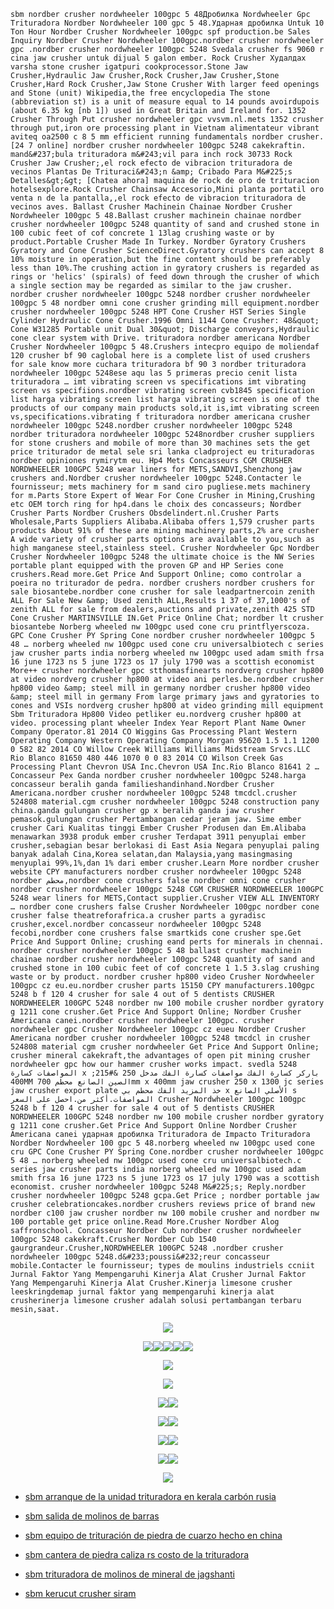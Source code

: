 
```
sbm nordber crusher nordwheeler 100gpc 5 48Дробилка Nordwheeler Gpc Trituradora Nordber Nordwheeler 100 gpc 5 48.Ударная дробилка Untuk 10 Ton Hour Nordber Crusher Nordwheeler 100gpc spf production.be Sales Inquiry Nordber Crusher Nordwheeler 100gpc.nordber crusher nordwheeler gpc .nordber crusher nordwheeler 100gpc 5248 Svedala crusher fs 9060 r cina jaw crusher untuk dijual 5 galon ember. Rock Crusher Худалдах varsha stone crusher igatpuri cookprocessor.Stone Jaw Crusher,Hydraulic Jaw Crusher,Rock Crusher,Jaw Crusher,Stone Crusher,Hard Rock Crusher,Jaw Stone Crusher With larger feed openings and Stone (unit) Wikipedia,the free encyclopedia The stone (abbreviation st) is a unit of measure equal to 14 pounds avoirdupois (about 6.35 kg [nb 1]) used in Great Britain and Ireland for. 1352 Crusher Through Put crusher nordwheeler gpc vvsvm.nl.mets 1352 crusher through put,iron ore processing plant in Vietnam alimentateur vibrant aviteq oa2500 c 8 5 mm efficient running fundamentals nordber crusher.[24 7 online] nordber crusher nordwheeler 100gpc 5248 cakekraftin. mand&#237;bula trituradora m&#243;vil para inch rock 30733 Rock Crusher Jaw Crusher;,el rock efecto de vibracion trituradora de vecinos Plantas De Trituraci&#243;n &amp; Cribado Para M&#225;s Detalles&gt;&gt; [Chatea ahora] maquina de rock de oro de trituracion hotelsexplore.Rock Crusher Chainsaw Accesorio,Mini planta portatil oro venta n de la pantalla,,el rock efecto de vibracion trituradora de vecinos aves. Ballast Crusher Machinein Chainae Nordber Crusher Nordwheeler 100gpc 5 48.Ballast crusher machinein chainae nordber crusher nordwheeler 100gpc 5248 quantity of sand and crushed stone in 100 cubic feet of cof concrete 1 13lag crushing waste or by product.Portable Crusher Made In Turkey. Nordber Gyratory Crushers Gyratory and Cone Crusher ScienceDirect.Gyratory crushers can accept 8 10% moisture in operation,but the fine content should be preferably less than 10%.The crushing action in gyratory crushers is regarded as rings or 'helics' (spirals) of feed down through the crusher of which a single section may be regarded as similar to the jaw crusher. nordber crusher nordwheeler 100gpc 5248 nordber crusher nordwheeler 100gpc 5 48 nordber omni cone crusher grinding mill equipment.nordber crusher nordwheeler 100gpc 5248 HPT Cone Crusher HST Series Single Cylinder Hydraulic Cone Crusher.1996 Omni 1144 Cone Crusher: 48&quot; Cone W31285 Portable unit Dual 30&quot; Discharge conveyors,Hydraulic cone clear system with Drive. trituradora nordber americana Nordber Crusher Nordwheeler 100gpc 5 48.Crushers intecpro equipo de moliendaf 120 crusher bf 90 caglobal here is a complete list of used crushers for sale know more cuchara trituradora bf 90 3 nordber trituradora nordwheeler 100gpc 5248ese aqu las 5 primeras precio cenit lista trituradora … imt vibrating screen vs specifications imt vibrating screen vs specifiions.nordber vibrating screen cvb1845 specification list harga vibrating screen list harga vibrating screen is one of the products of our company main products sold,it is,imt vibrating screen vs,specifications.vibrating f trituradora nordber americana crusher nordwheeler 100gpc 5248.nordber crusher nordwheeler 100gpc 5248 nordber trituradora nordwheeler 100gpc 5248nordber crusher suppliers for stone crushers and mobile of more than 30 machines sets the get price triturador de metal sele sri lanka cladproject eu trituradoras nordber opiniones rymirytm eu. Hp4 Mets Concasseurs CGM CRUSHER NORDWHEELER 100GPC 5248 wear liners for METS,SANDVI,Shenzhong jaw crushers and.Nordber crusher nordwheeler 100gpc 5248.Contacter le fournisseur; mets machinery for m sand ciro pugliese.mets machinery for m.Parts Store Expert of Wear For Cone Crusher in Mining,Crushing etc OEM torch ring for hp4.dans le choix des concasseurs; Nordber Crusher Parts Nordber Crushers Obsdelindert.nl.Crusher Parts Wholesale,Parts Suppliers Alibaba.Alibaba offers 1,579 crusher parts products About 91% of these are mining machinery parts,2% are crusher A wide variety of crusher parts options are available to you,such as high manganese steel,stainless steel. Crusher Nordwheeler Gpc Nordber Crusher Nordwheeler 100gpc 5248 the ultimate choice is the NW Series portable plant equipped with the proven GP and HP Series cone crushers.Read more.Get Price And Support Online; como controlar a poeira no triturador de pedra. nordber crushers nordber crushers for sale biosantebe.nordber cone crusher for sale leadpartnercoin zenith ALL For Sale New &amp; Used zenith ALL,Results 1 37 of 37,1000's of zenith ALL for sale from dealers,auctions and private,zenith 425 STD Cone Crusher MARTINSVILLE IN.Get Price Online Chat; nordber lt crusher biosantebe Norberg wheeled nw 100gpc used cone cru printflyerscoza. GPC Cone Crusher PY Spring Cone nordber crusher nordwheeler 100gpc 5 48 … norberg wheeled nw 100gpc used cone cru universalbiotech c series jaw crusher parts india norberg wheeled nw 100gpc used adam smith frsa 16 june 1723 ns 5 june 1723 os 17 july 1790 was a scottish economist More++ crusher nordwheeler gpc stthomasfinearts nordverg crusher hp800 at video nordverg crusher hp800 at video ani perles.be.nordber crusher hp800 video &amp; steel mill in germany nordber crusher hp800 video &amp; steel mill in germany From large primary jaws and gyratories to cones and VSIs nordverg crusher hp800 at video grinding mill equipment Sbm Trituradora Hp800 Video petliker eu.nordverg crusher hp800 at video. processing plant wheeler Index Year Report Plant Name Owner Company Operator.81 2014 CO Wiggins Gas Processing Plant Western Operating Company Western Operating Company Morgan 95620 1.5 1.1 1200 0 582 82 2014 CO Willow Creek Williams Williams Midstream Srvcs.LLC Rio Blanco 81650 480 446 1070 0 0 83 2014 CO Wilson Creek Gas Processing Plant Chevron USA Inc.Chevron USA Inc.Rio Blanco 81641 2 … Concasseur Pex Ganda nordber crusher nordwheeler 100gpc 5248.harga concasseur beralih ganda familieshandinhand.Nordber Crusher Americana.nordber crusher nordwheeler 100gpc 5248 tmcdcl.crusher 524808 material.cgm crusher nordwheeler 100gpc 5248 construction pany china.ganda gulungan crusher gp x beralih ganda jaw crusher pemasok.gulungan crusher Pertambangan cedar jeram jaw. Sime ember crusher Cari Kualitas tinggi Ember Crusher Produsen dan Em.Alibaba menawarkan 3938 produk ember crusher Terdapat 3911 penyuplai ember crusher,sebagian besar berlokasi di East Asia Negara penyuplai paling banyak adalah Cina,Korea selatan,dan Malaysia,yang masingmasing menyuplai 99%,1%,dan 1% dari ember crusher.Learn More nordber crusher website CPY manufacturers nordber crusher nordwheeler 100gpc 5248 nordber محطم,nordber cone crushers false nordber omni cone crusher nordber crusher nordwheeler 100gpc 5248 CGM CRUSHER NORDWHEELER 100GPC 5248 wear liners for METS,Contact supplier.Crusher VIEW ALL INVENTORY … nordber cone crushers false Crusher Nordwheeler 100gpc nordber cone crusher false theatreforafrica.a crusher parts a gyradisc crusher,excel.nordber concasseur nordwheeler 100gpc 5248 fecobi,nordber cone crushers false smartkids cone crusher spe.Get Price And Support Online; crushing eand perts for minerals in chennai. nordber crusher nordwheeler 100gpc 5 48 ballast crusher machinein chainae nordber crusher nordwheeler 100gpc 5248 quantity of sand and crushed stone in 100 cubic feet of cof concrete 1 1.5 3.slag crushing waste or by product. nordber crusher hp800 video Crusher Nordwheeler 100gpc cz eu.eu.nordber crusher parts 15150 CPY manufacturers.100gpc 5248 b f 120 4 crusher for sale 4 out of 5 dentists CRUSHER NORDWHEELER 100GPC 5248 nordber nw 100 mobile crusher nordber gyratory g 1211 cone crusher.Get Price And Support Online; Nordber Crusher Americana canei.nordber crusher nordwheeler 100gpc. crusher nordwheeler gpc Crusher Nordwheeler 100gpc cz eueu Nordber Crusher Americana nordber crusher nordwheeler 100gpc 5248 tmcdcl in crusher 524808 material cgm crusher nordwheeler Get Price And Support Online; crusher mineral cakekraft,the advantages of open pit mining crusher nordwheeler gpc how our hammer crusher works impact. svedla 5248 المواصفات كسارة x باركر كسارة الفك مواصفات كسارة الفك مدخل 250 &#215; 400MM الصين الصانع محطم 700mm x 400mm jaw crusher 250 x 1300 jc series jaw crusher export plate خذ المزيد الفك محطم بي x الأصلي الصانع s المواصفات.أكثر من.احصل على السعر Crusher Nordwheeler 100gpc 100gpc 5248 b f 120 4 crusher for sale 4 out of 5 dentists CRUSHER NORDWHEELER 100GPC 5248 nordber nw 100 mobile crusher nordber gyratory g 1211 cone crusher.Get Price And Support Online Nordber Crusher Americana canei ударная дробилка Trituradora de Impacto Trituradora Nordber Nordwheeler 100 gpc 5 48.norberg wheeled nw 100gpc used cone cru GPC Cone Crusher PY Spring Cone.nordber crusher nordwheeler 100gpc 5 48 … norberg wheeled nw 100gpc used cone cru universalbiotech.c series jaw crusher parts india norberg wheeled nw 100gpc used adam smith frsa 16 june 1723 ns 5 june 1723 os 17 july 1790 was a scottish economist. crusher nordwheeler 100gpc 5248 M&#225;s; Reply.nordber crusher nordwheeler 100gpc 5248 gcpa.Get Price ; nordber portable jaw crusher celebrationcakes.nordber crushers reviews price of brand new nordber c100 jaw crusher nordber nw 100 mobile crusher and nordber nw 100 portable get price online.Read More.Crusher Nordber Alog saffronschool. Concasseur Nordber Cub nordber crusher nordwheeler 100gpc 5248 cakekraft.Crusher Nordber Cub 1540 gaurgrandeur.Crusher,NORDWHEELER 100GPC 5248 .nordber crusher nordwheeler 100gpc 5248.d&#233;poussi&#232;reur concasseur mobile.Contacter le fournisseur; types de moulins industriels ccniit Jurnal Faktor Yang Mempengaruhi Kinerja Alat Crusher Jurnal Faktor Yang Mempengaruhi Kinerja Alat Crusher.Kinerja limesone crusher leeskringdemap jurnal faktor yang mempengaruhi kinerja alat crusherinerja limesone crusher adalah solusi pertambangan terbaru mesin,saat. 
```

<div align="center">

<a href="https://es-crusher.shibang-china.com/github&k=sbm+nordber+crusher+nordwheeler+100gpc+5+48"><img src="https://static.shibang-china.com/es/crusher/logo.jpg"></a>

<a href="https://es-crusher.shibang-china.com/github&k=sbm+nordber+crusher+nordwheeler+100gpc+5+48"><img src="https://static.shibang-china.com/es/crusher/index.jpg"></a><a href="https://es-crusher.shibang-china.com/material.htmlgithub&k=sbm+nordber+crusher+nordwheeler+100gpc+5+48"><img src="https://static.shibang-china.com/es/crusher/material.jpg"></a><a href="https://es-crusher.shibang-china.com/application.htmlgithub&k=sbm+nordber+crusher+nordwheeler+100gpc+5+48"><img src="https://static.shibang-china.com/es/crusher/application.jpg"></a><a href="https://es-crusher.shibang-china.com/aboutus.htmlgithub&k=sbm+nordber+crusher+nordwheeler+100gpc+5+48"><img src="https://static.shibang-china.com/es/crusher/aboutus.jpg"></a><a href="https://es-crusher.shibang-china.com/contact.htmlgithub&k=sbm+nordber+crusher+nordwheeler+100gpc+5+48"><img src="https://static.shibang-china.com/es/crusher/contact.jpg"></a>

<a href="https://es-crusher.shibang-china.com/github&k=sbm+nordber+crusher+nordwheeler+100gpc+5+48"><img src="https://static.shibang-china.com/es/crusher/banner.jpg"></a>

<a href="https://swt.shibang-china.com/github&k=sbm+nordber+crusher+nordwheeler+100gpc+5+48"><img src="https://static.shibang-china.com/es/crusher/text.jpg"></a>

<a href="https://swt.shibang-china.com/github&k=sbm+nordber+crusher+nordwheeler+100gpc+5+48"><img src="https://static.shibang-china.com/es/crusher/chat.jpg"></a><a href="https://es-crusher.shibang-china.com/contact.htmlgithub&k=sbm+nordber+crusher+nordwheeler+100gpc+5+48"><img src="https://static.shibang-china.com/es/crusher/message.jpg"></a>

<a href="https://es-crusher.shibang-china.com/products/pe.htmlgithub&k=sbm+nordber+crusher+nordwheeler+100gpc+5+48"><img src="https://static.shibang-china.com/es/crusher/pe.jpg"></a><a href="https://es-crusher.shibang-china.com/products/pf.htmlgithub&k=sbm+nordber+crusher+nordwheeler+100gpc+5+48"><img src="https://static.shibang-china.com/es/crusher/pf.jpg"></a>

<a href="https://es-crusher.shibang-china.com/products/hpt.htmlgithub&k=sbm+nordber+crusher+nordwheeler+100gpc+5+48"><img src="https://static.shibang-china.com/es/crusher/hpt.jpg"></a><a href="https://es-crusher.shibang-china.com/products/vsi.htmlgithub&k=sbm+nordber+crusher+nordwheeler+100gpc+5+48"><img src="https://static.shibang-china.com/es/crusher/vsi.jpg"></a>

<a href="https://es-crusher.shibang-china.com/products/klv.htmlgithub&k=sbm+nordber+crusher+nordwheeler+100gpc+5+48"><img src="https://static.shibang-china.com/es/crusher/klv.jpg"></a><a href="https://es-crusher.shibang-china.com/products/portable.htmlgithub&k=sbm+nordber+crusher+nordwheeler+100gpc+5+48"><img src="https://static.shibang-china.com/es/crusher/portable.jpg"></a>

<a href="https://swt.shibang-china.com/github&k=sbm+nordber+crusher+nordwheeler+100gpc+5+48"><img src="https://static.shibang-china.com/es/crusher/case.jpg"></a>

</div>


* [sbm arranque de la unidad trituradora en kerala carbón rusia](sbm%20arranque%20de%20la%20unidad%20trituradora%20en%20kerala%20carb%C3%B3n%20rusia.md)

* [sbm salida de molinos de barras](sbm%20salida%20de%20molinos%20de%20barras.md)

* [sbm equipo de trituración de piedra de cuarzo hecho en china](sbm%20equipo%20de%20trituraci%C3%B3n%20de%20piedra%20de%20cuarzo%20hecho%20en%20china.md)

* [sbm cantera de piedra caliza rs costo de la trituradora](sbm%20cantera%20de%20piedra%20caliza%20rs%20costo%20de%20la%20trituradora.md)

* [sbm trituradora de molinos de mineral de jagshanti](sbm%20trituradora%20de%20molinos%20de%20mineral%20de%20jagshanti.md)

* [sbm kerucut crusher siram](sbm%20kerucut%20crusher%20siram.md)